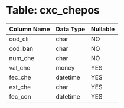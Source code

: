 # Table: cxc_chepos

| Column Name | Data Type | Nullable |
|-------------|-----------|----------|
| cod_cli | char | NO |
| cod_ban | char | NO |
| num_che | char | NO |
| val_che | money | YES |
| fec_che | datetime | YES |
| est_che | char | YES |
| fec_con | datetime | YES |
